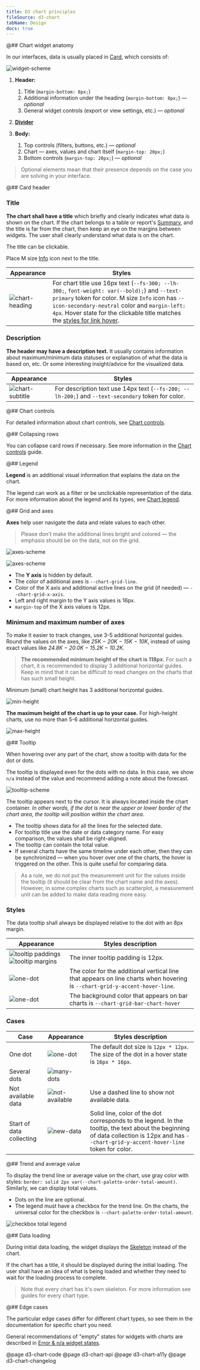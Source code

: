 ```yaml
---
title: D3 chart principles
fileSource: d3-chart
tabName: Design
docs: true
---
```


@## Chart widget anatomy

In our interfaces, data is usually placed in [Card](/components/card/), which consists of:

![widget-scheme](static/widget-paddings.png)

1. **Header:**

   1. Title (`margin-bottom: 8px;`)
   2. Additional information under the heading (`margin-bottom: 8px;`) — _optional_
   3. General widget controls (export or view settings, etc.) — _optional_

2. **[Divider](/components/divider/)**

3. **Body:**

   1. Top controls (filters, buttons, etc.) — _optional_
   2. Chart — axes, values and chart itself (`margin-top: 20px;`)
   3. Bottom controls (`margin-top: 20px;`) — _optional_

> Optional elements mean that their presence depends on the case you are solving in your interface.

@## Card header

### Title

**The chart shall have a title** which briefly and clearly indicates what data is shown on the chart. If the chart belongs to a table or report's [Summary](/patterns/summary/), and the title is far from the chart, then keep an eye on the margins between widgets. The user shall clearly understand what data is on the chart.

The title can be clickable.

Place M size [Info](/style/icon/) icon next to the title.

| Appearance                           | Styles                                                                                                                                                                                                                                                                                               |
| ------------------------------------ | ---------------------------------------------------------------------------------------------------------------------------------------------------------------------------------------------------------------------------------------------------------------------------------------------------- |
| ![chart-heading](static/heading.png) | For chart title use 16px text (`--fs-300; --lh-300;`, `font-weight: var(--bold);`) and `--text-primary` token for color. M size `Info` icon has `--icon-secondary-neutral` color and `margin-left: 4px`. Hover state for the clickable title matches the [styles for link hover](/components/link/). |

### Description

**The header may have a description text.** It usually contains information about maximum/minimum data statuses or explanation of what the data is based on, etc. Or some interesting insight/advice for the visualized data.

| Appearance                             | Styles                                                                                             |
| -------------------------------------- | -------------------------------------------------------------------------------------------------- |
| ![chart-subtitle](static/subtitle.png) | For description text use 14px text (`--fs-200; --lh-200;`) and `--text-secondary` token for color. |

@## Chart controls

For detailed information about chart controls, see [Chart controls](/data-display/chart-controls/).

@## Collapsing rows

You can collapse card rows if necessary. See more information in the [Chart controls](/data-display/chart-controls/#adbaac) guide.

@## Legend

**Legend** is an additional visual information that explains the data on the chart.

The legend can work as a filter or be unclickable representation of the data. For more information about the legend and its types, see [Chart legend](/data-display/chart-legend/).

@## Grid and axes

**Axes** help user navigate the data and relate values to each other.

> Please don't make the additional lines bright and colored — the emphasis should be on the data, not on the grid.

![axes-scheme](static/axes-scheme.png)

![axes-scheme](static/axes-scheme2.png)

- The **Y axis** is hidden by default.
- The color of additional axes is `--chart-grid-line`.
- Color of the X axis and additional active lines on the grid (if needed) — `--chart-grid-x-axis`.
- Left and right margin to the Y axis values is 16px.
- `margin-top` of the X axis values is 12px.

### Minimum and maximum number of axes

To make it easier to track changes, use 3-5 additional horizontal guides. Round the values on the axes, like _25K − 20K − 15K − 10K_, instead of using exact values like _24.8K − 20.0K − 15.2K − 10.2K_.

> **The recommended minimum height of the chart is 118px.** For such a chart, it is recommended to display 3 additional horizontal guides. Keep in mind that it can be difficult to read changes on the charts that has such small height.

Minimum (small) chart height has 3 additional horizontal guides.

![min-height](static/min-height.png)

**The maximum height of the chart is up to your case.** For high-height charts, use no more than 5-6 additional horizontal guides.

![max-height](static/max-height.png)

@## Tooltip

When hovering over any part of the chart, show a tooltip with data for the dot or dots.

The tooltip is displayed even for the dots with no data. In this case, we show `n/a` instead of the value and recommend adding a note about the forecast.

![tooltip-scheme](static/tooltip-scheme.png)

The tooltip appears next to the cursor. It is always located inside the chart container. _In other words, if the dot is near the upper or lower border of the chart area, the tooltip will position within the chart area._

- The tooltip shows data for all the lines for the selected date.
- For tooltip title use the date or data category name. For easy comparison, the values shall be right-aligned.
- The tooltip can contain the total value.
- If several charts have the same timeline under each other, then they can be synchronized — when you hover over one of the charts, the hover is triggered on the other. This is quite useful for comparing data.

> As a rule, we do not put the measurement unit for the values inside the tooltip (it should be clear from the chart name and the axes). However, in some complex charts such as scatterplot, a measurement unit can be added to make data reading more easy.

### Styles

The data tooltip shall always be displayed relative to the dot with an 8px margin.

| Appearance                                                                                      | Styles description                                                                                                          |
| ----------------------------------------------------------------------------------------------- | --------------------------------------------------------------------------------------------------------------------------- |
| ![tooltip paddings](static/tooltip-paddings.png) ![tooltip margins](static/tooltip-margins.png) | The inner tooltip padding is 12px.                                                                                          |
| ![one-dot](static/tooltip-1.png)                                                                | The color for the additional vertical line that appears on line charts when hovering is `--chart-grid-y-accent-hover-line`. |
| ![one-dot](static/tooltip-3.png)                                                                | The background color that appears on bar charts is `--chart-grid-bar-chart-hover`                                           |

### Cases

| Case                     | Appearance                               | Styles description                                                                                                                                                                          |
| ------------------------ | ---------------------------------------- | ------------------------------------------------------------------------------------------------------------------------------------------------------------------------------------------- |
| One dot                  | ![one-dot](static/tooltip-1.png)         | The default dot size is `12px * 12px`. The size of the dot in a hover state is `16px * 16px`.                                                                                               |
| Several dots             | ![many-dots](static/tooltip-2.png)       |
| Not available data       | ![not-available](static/partially.png)   | Use a dashed line to show not available data.                                                                                                                                               |
| Start of data collecting | ![new-data](static/new-data-tooltip.png) | Solid line, color of the dot corresponds to the legend. In the tooltip, the text about the beginning of data collection is 12px and has `--chart-grid-y-accent-hover-line` token for color. |

@## Trend and average value

To display the trend line or average value on the chart, use gray color with styles: `border: solid 2px var(--chart-palette-order-total-amount)`. Similarly, we can display total values.

- Dots on the line are optional.
- The legend must have a checkbox for the trend line. On the charts, the universal color for the checkbox is `--chart-palette-order-total-amount`.

![checkbox total legend](static/trend.png)

@## Data loading

During initial data loading, the widget displays the [Skeleton](/components/skeleton/) instead of the chart.

If the chart has a title, it should be displayed during the initial loading. The user shall have an idea of what is being loaded and whether they need to wait for the loading process to complete.

> Note that every chart has it's own skeleton. For more information see guides for every chart type.

@## Edge cases

The particular edge cases differ for different chart types, so see them in the documentation for specific chart you need.

General recommendations of "empty" states for widgets with charts are described in [Error & n/a widget states](/components/widget-empty/).

@page d3-chart-code
@page d3-chart-api
@page d3-chart-a11y
@page d3-chart-changelog
